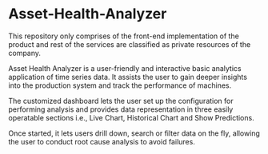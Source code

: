 # Asset-Health-Analyzer
This repository only comprises of the front-end implementation of the product and rest of the services are classified as private resources of the company.

Asset Health Analyzer is a user-friendly and interactive basic analytics application of time series data. It assists the user to gain deeper insights into the production system and track the performance of machines.

The customized dashboard lets the user set up the configuration for performing analysis and provides data representation in three easily operatable sections i.e., Live Chart, Historical Chart and Show Predictions.

Once started, it lets users drill down, search or filter data on the fly, allowing the user to conduct root cause analysis to avoid failures.
